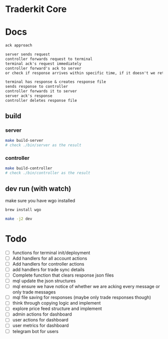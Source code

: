 # Traderkit Core

# Docs

```md
ack approach

server sends request
controller forwards request to terminal
terminal ack's request immediately
controller forward's ack to server
or check if response arrives within specific time, if it doesn't we retry

terminal has response & creates response file
sends response to controller
controller forwards it to server
server ack's response
controller deletes response file
```


## build

### server

```bash
make build-server
# check ./bin/server as the result
```

### controller

```bash
make build-controller
# check ./bin/controller as the result
```

## dev run (with watch)

make sure you have wgo installed

```bash
brew install wgo
```

```bash
make -j2 dev
```

# Todo

- [ ] functions for terminal init/deployment
- [ ] Add handlers for all account actions
- [ ] Add handlers for controller actions
- [ ] add handlers for trade sync details
- [ ] Complete function that clears response json files
- [ ] mql update the json structures
- [ ] mql ensure we have notice of whether we are acking every message or only trade messages
- [ ] mql file saving for responses (maybe only trade responses though)
- [ ] think through copying logic and implement
- [ ] explore price feed structure and implement
- [ ] admin actions for dashboard
- [ ] user actions for dashboard
- [ ] user metrics for dashboard
- [ ] telegram bot for users
